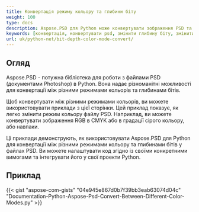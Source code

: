 ```yaml
---
title: Конвертація режиму кольору та глибини біту
weight: 100
type: docs
description: Aspose.PSD для Python може конвертувати зображення PSD та PSB в інші глибини біту та режим кольору. 
keywords: [конвертація, конвертувати psd, змінити глибину біту, змінити режим кольору, конвертувати psd в cmyk, глибина біту, конвертація режиму кольору, psd api, python, зразок коду]
url: uk/python-net/bit-depth-color-mode-convert/
---
```


## **Огляд**
Aspose.PSD - потужна бібліотека для роботи з файлами PSD (документами Photoshop) в Python. Вона надає різноманітні можливості для конвертації між різними режимами кольорів та глибинами бітів.

Щоб конвертувати між різними режимами кольорів, ви можете використовувати приклади з цієї сторінки. Цей приклад показує, як легко змінити режим кольору файлу PSD. Наприклад, ви можете конвертувати зображення RGB в CMYK або в градації сірого кольору, або навпаки.

Ці приклади демонструють, як використовувати Aspose.PSD для Python для конвертації між різними режимами кольору та глибинами бітів у файлах PSD. Ви можете налаштувати код згідно із своїми конкретними вимогами та інтегрувати його у свої проекти Python.

## **Приклад**
{{< gist "aspose-com-gists" "04e945e867d0b7f39bb3eab63074d04c" "Documentation-Python-Aspose-Psd-Convert-Between-Different-Color-Modes.py" >}}
